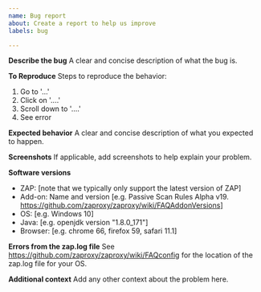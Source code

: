 ```yaml
---
name: Bug report
about: Create a report to help us improve
labels: bug

---
```


**Describe the bug**
A clear and concise description of what the bug is.

**To Reproduce**
Steps to reproduce the behavior:
1. Go to '...'
2. Click on '....'
3. Scroll down to '....'
4. See error

**Expected behavior**
A clear and concise description of what you expected to happen.

**Screenshots**
If applicable, add screenshots to help explain your problem.

**Software versions**
 - ZAP: [note that we typically only support the latest version of ZAP]
 - Add-on: Name and version [e.g. Passive Scan Rules Alpha v19. https://github.com/zaproxy/zaproxy/wiki/FAQAddonVersions]
 - OS: [e.g. Windows 10]
 - Java: [e.g. openjdk version "1.8.0_171"]
 - Browser: [e.g. chrome 66, firefox 59, safari 11.1]

**Errors from the zap.log file**
See https://github.com/zaproxy/zaproxy/wiki/FAQconfig for the location of the zap.log file for your OS.

**Additional context**
Add any other context about the problem here.

